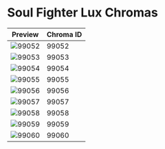 # Soul Fighter Lux Chromas

| Preview | Chroma ID |
|---------|-----------|
| ![99052](https://raw.communitydragon.org/latest/plugins/rcp-be-lol-game-data/global/default/v1/champion-chroma-images/99/99052.png) | 99052 |
| ![99053](https://raw.communitydragon.org/latest/plugins/rcp-be-lol-game-data/global/default/v1/champion-chroma-images/99/99053.png) | 99053 |
| ![99054](https://raw.communitydragon.org/latest/plugins/rcp-be-lol-game-data/global/default/v1/champion-chroma-images/99/99054.png) | 99054 |
| ![99055](https://raw.communitydragon.org/latest/plugins/rcp-be-lol-game-data/global/default/v1/champion-chroma-images/99/99055.png) | 99055 |
| ![99056](https://raw.communitydragon.org/latest/plugins/rcp-be-lol-game-data/global/default/v1/champion-chroma-images/99/99056.png) | 99056 |
| ![99057](https://raw.communitydragon.org/latest/plugins/rcp-be-lol-game-data/global/default/v1/champion-chroma-images/99/99057.png) | 99057 |
| ![99058](https://raw.communitydragon.org/latest/plugins/rcp-be-lol-game-data/global/default/v1/champion-chroma-images/99/99058.png) | 99058 |
| ![99059](https://raw.communitydragon.org/latest/plugins/rcp-be-lol-game-data/global/default/v1/champion-chroma-images/99/99059.png) | 99059 |
| ![99060](https://raw.communitydragon.org/latest/plugins/rcp-be-lol-game-data/global/default/v1/champion-chroma-images/99/99060.png) | 99060 |